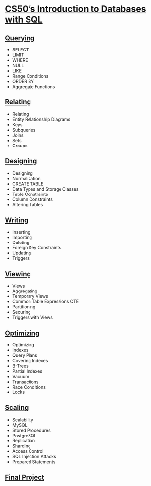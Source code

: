 # [CS50’s Introduction to Databases with SQL](https://cs50.harvard.edu/sql/2024/)
## [Querying](https://cs50.harvard.edu/sql/2024/notes/0/)
- SELECT
- LIMIT
- WHERE
- NULL
- LIKE
- Range Conditions
- ORDER BY
- Aggregate Functions
## [Relating](https://cs50.harvard.edu/sql/2024/notes/1/)
- Relating
- Entity Relationship Diagrams
- Keys
- Subqueries
- Joins
- Sets
- Groups
  
## [Designing](https://cs50.harvard.edu/sql/2024/notes/2/)
- Designing
- Normalization
- CREATE TABLE
- Data Types and Storage Classes
- Table Constraints
- Column Constraints
- Altering Tables

## [Writing](https://cs50.harvard.edu/sql/2024/notes/3/)
- Inserting
- Importing
- Deleting
- Foreign Key Constraints
- Updating
- Triggers
## [Viewing](https://cs50.harvard.edu/sql/2024/notes/4/)
- Views
- Aggregating
- Temporary Views
- Common Table Expressions CTE
- Partitioning
- Securing
- Triggers with Views

## [Optimizing](https://cs50.harvard.edu/sql/2024/notes/5/#index)
- Optimizing
- Indexes
- Query Plans
- Covering Indexes
- B-Trees
- Partial Indexes
- Vacuum
- Transactions
- Race Conditions
- Locks
## [Scaling](https://cs50.harvard.edu/sql/2024/notes/6/)
- Scalability
- MySQL
- Stored Procedures
- PostgreSQL
- Replication
- Sharding
- Access Control
- SQL Injection Attacks
- Prepared Statements
## [Final Project]()




